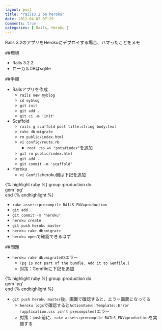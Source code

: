 ```yaml
---
layout: post
title: "rails3.2 on heroku"
date: 2012-04-02 07:29
comments: true
categories: [ Rails, Heroku ]
---
```


Rails 3.2のアプリをHerokuにデプロイする場合、ハマったことをメモ

##環境

* Rails 3.2.2
* ローカルDBはsqlite

##手順
* Railsアプリを作成
    * `rails new myblog`
    * `cd myblog`
    * `git init`
    * `git add .`
    * `git ci -m 'init'`
* Scaffold
    * `rails g scaffold post title:string body:text`
    * `rake db:migrate`
    * `rm public/index.html`
    * `vi config/route.rb`
        * `root :to => "pots#index"`を追加
    * `git rm public/index.html`
    * `git add .`
    * `git commit -m 'scaffold'`
* Heroku
    * `vi Gemfile`heroku側は下記を追加

{% highlight ruby %}
group :production do  
     gem 'pg'  
end
{% endhighlight %}
    
* `rake assets:precompile RAILS_ENV=production`
* `git add .`
* `git commit -m 'heroku'`
* `heroku create`
* `git push heroku master`
* `heroku rake db:migrate`
* `heroku open`で確認できるはず

##問題
* `heroku rake db:migrate`のエラー
    * `(pg is not part of the bundle. Add it to Gemfile.)`
    * 対策：Gemfileに下記を追加

{% highlight ruby %}
group :production do  
  gem 'pg'  
end
{% endhighlight %}

* `git push heroku master`後、画面で確認すると、エラー画面になってる
    * `heroku logs`で確認すると`ActionView::Template::Error (application.css isn't precompiled)`エラー
    * 対策：`push`前に、`rake assets:precompile RAILS_ENV=production`を実施する
